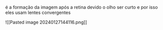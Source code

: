 é a formação da imagem após a retina devido o olho ser curto e por isso eles usam lentes convergentes

![[Pasted image 20240127144116.png]]

